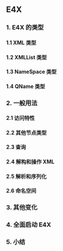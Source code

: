 ## E4X

### 1. E4X 的类型

#### 1.1 XML 类型

#### 1.2 XMLList 类型

#### 1.3 NameSpace 类型

#### 1.4 QName 类型

### 2. 一般用法

#### 2.1 访问特性

#### 2.2 其他节点类型

#### 2.3 查询

#### 2.4 解构和操作 XML

#### 2.5 解析和序列化

#### 2.6 命名空间

### 3. 其他变化

### 4. 全面启动 E4X

### 5. 小结